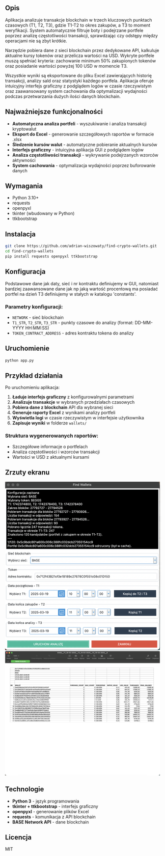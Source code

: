 ## Opis

Aplikacja analizuje transakcje blockchain w trzech kluczowych punktach czasowych (T1, T2, T3), gdzie T1-T2 to okres zakupów, a T3 to moment weryfikacji. System automatycznie filtruje boty i podejrzane portfele poprzez analizę częstotliwości transakcji, sprawdzając czy odstępy między operacjami nie są zbyt krótkie. 

Narzędzie pobiera dane z sieci blockchain przez dedykowane API, kalkuluje aktualne kursy tokenów oraz przelicza wartości na USD. Wykryte portfele muszą spełniać kryteria: zachowanie minimum 50% zakupionych tokenów oraz posiadanie wartości powyżej 100 USD w momencie T3.

Wszystkie wyniki są eksportowane do pliku Excel zawierających historię transakcji, analizy sald oraz statystyki każdego portfela. Aplikacja oferuje intuicyjny interfejs graficzny z podglądem logów w czasie rzeczywistym oraz zaawansowany system cachowania dla optymalizacji wydajności podczas przetwarzania dużych ilości danych blockchain. 

## Najważniejsze funkcjonalności

-  **Automatyczna analiza portfeli** - wyszukiwanie i analiza transakcji kryptowalut
-  **Eksport do Excel** - generowanie szczegółowych raportów w formacie .xlsx
-  **Śledzenie kursów walut** - automatyczne pobieranie aktualnych kursów
-  **Interfejs graficzny** - intuicyjna aplikacja GUI z podglądem logów
-  **Analiza częstotliwości transakcji** - wykrywanie podejrzanych wzorców aktywności
-  **System cachowania** - optymalizacja wydajności poprzez buforowanie danych

## Wymagania

- Python 3.10+
- requests
- openpyxl
- tkinter (wbudowany w Python)
- ttkbootstrap

## Instalacja

```bash
git clone https://github.com/adrian-wiszowaty/find-crypto-wallets.git
cd find-crypto-wallets
pip install requests openpyxl ttkbootstrap
```

## Konfiguracja

Podstawowe dane jak daty, sieć i nr kontraktu definiujemy w GUI, natomiast bardziej zaawansowane dane jak np jaką wartość procentową ma posiadać portfel na dzień T3 definiujemy w stałych w katalogu 'constants'.

### Parametry konfiguracji:

- `NETWORK` - sieć blockchain
- `T1_STR`, `T2_STR`, `T3_STR` - punkty czasowe do analizy (format: DD-MM-YYYY HH:MM:SS)
- `TOKEN_CONTRACT_ADDRESS` - adres kontraktu tokena do analizy

## Uruchomienie

```bash
python app.py
```

## Przykład działania

Po uruchomieniu aplikacja:

1. **Ładuje interfejs graficzny** z konfigurowalnymi parametrami
2. **Analizuje transakcje** w wybranych przedziałach czasowych
3. **Pobiera dane z blockchain** API dla wybranej sieci
4. **Generuje raporty Excel** z wynikami analizy portfeli
5. **Wyświetla logi** w czasie rzeczywistym w interfejsie użytkownika
6. **Zapisuje wyniki** w folderze `wallets/`

### Struktura wygenerowanych raportów:
- Szczegółowe informacje o portfelach
- Analiza częstotliwości i wzorców transakcji
- Wartości w USD z aktualnymi kursami

## Zrzuty ekranu
![GUI](gui.png)
![Excel](excel.png)


## Technologie

- **Python 3** - język programowania
- **tkinter + ttkbootstrap** - interfejs graficzny
- **openpyxl** - generowanie plików Excel
- **requests** - komunikacja z API blockchain
- **BASE Network API** - dane blockchain

## Licencja

MIT